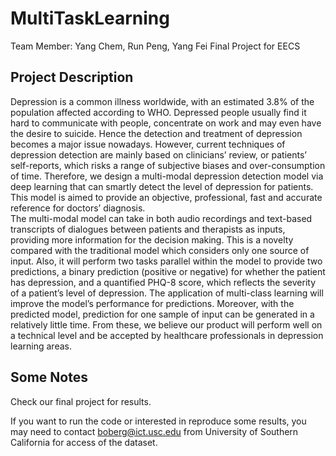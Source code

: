 # MultiTaskLearning
Team Member: Yang Chem, Run Peng, Yang Fei
Final Project for EECS 

## Project Description
Depression is a common illness worldwide, with an estimated 3.8% of the population affected according to WHO. 
Depressed people usually find it hard to communicate with people, concentrate on work and may even have the desire to suicide. 
Hence the detection and treatment of depression becomes a major issue nowadays. 
However, current techniques of depression detection are mainly based on clinicians’ review, or patients’ self-reports, which risks a range of subjective biases and over-consumption of time.
Therefore, we design a multi-modal depression detection model via deep learning that can smartly detect the level of depression for patients. 
This model is aimed to provide an objective, professional, fast and accurate reference for doctors’ diagnosis. 
<br> 
The multi-modal model can take in both audio recordings and text-based transcripts of dialogues between patients and therapists as inputs, providing more information for the decision making. 
This is a novelty compared with the traditional model which considers only one source of input. 
Also, it will perform two tasks parallel within the model to provide two predictions, a binary prediction (positive or negative) for whether the patient has depression, and a quantified PHQ-8 score, which reflects the severity of a patient’s level of depression. 
The application of multi-class learning will improve the model’s performance for predictions. 
Moreover, with the predicted model, prediction for one sample of input can be generated in a relatively little time. 
From these, we believe our product will perform well on a technical level and be accepted by healthcare professionals in depression learning areas.

## Some Notes
Check our final project for results.

If you want to run the code or interested in reproduce some results, you may need to contact boberg@ict.usc.edu from University of Southern California for access of the dataset.
